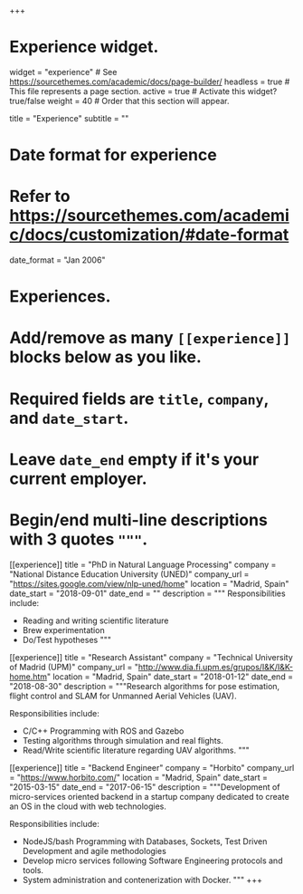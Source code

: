 +++
# Experience widget.
widget = "experience"  # See https://sourcethemes.com/academic/docs/page-builder/
headless = true  # This file represents a page section.
active = true  # Activate this widget? true/false
weight = 40  # Order that this section will appear.

title = "Experience"
subtitle = ""

# Date format for experience
#   Refer to https://sourcethemes.com/academic/docs/customization/#date-format
date_format = "Jan 2006"

# Experiences.
#   Add/remove as many `[[experience]]` blocks below as you like.
#   Required fields are `title`, `company`, and `date_start`.
#   Leave `date_end` empty if it's your current employer.
#   Begin/end multi-line descriptions with 3 quotes `"""`.
[[experience]]
  title = "PhD in Natural Language Processing"
  company = "National Distance Education University (UNED)"
  company_url = "https://sites.google.com/view/nlp-uned/home"
  location = "Madrid, Spain"
  date_start = "2018-09-01"
  date_end = ""
  description = """
  Responsibilities include:
  
  * Reading and writing scientific literature
  * Brew experimentation
  * Do/Test hypotheses
  """

[[experience]]
  title = "Research Assistant"
  company = "Technical University of Madrid (UPM)"
  company_url = "http://www.dia.fi.upm.es/grupos/I&K/I&K-home.htm"
  location = "Madrid, Spain"
  date_start = "2018-01-12"
  date_end = "2018-08-30"
  description = """Research algorithms for pose estimation, flight control and SLAM for Unmanned Aerial Vehicles (UAV).

  Responsibilities include:
  
  * C/C++ Programming with ROS and Gazebo
  * Testing algorithms through simulation and real flights.
  * Read/Write scientific literature regarding UAV algorithms.
  """

[[experience]]
  title = "Backend Engineer"
  company = "Horbito"
  company_url = "https://www.horbito.com/"
  location = "Madrid, Spain"
  date_start = "2015-03-15"
  date_end = "2017-06-15"
  description = """Development of micro-services oriented backend in a startup company dedicated to create an OS in the cloud with web technologies.

  Responsibilities include:
  
  * NodeJS/bash Programming with Databases, Sockets, Test Driven Development and agile methodologies
  * Develop micro services following Software Engineering protocols and tools.
  * System administration and contenerization with Docker.
  """
+++
